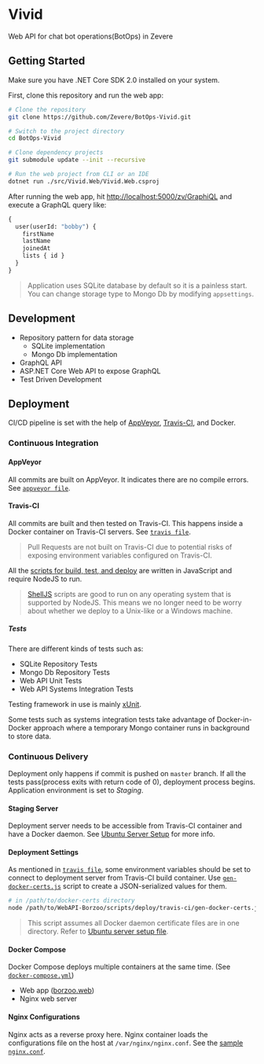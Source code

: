 # Vivid

Web API for chat bot operations(BotOps) in Zevere

## Getting Started

Make sure you have .NET Core SDK 2.0 installed on your system.

First, clone this repository and run the web app:

```sh
# Clone the repository
git clone https://github.com/Zevere/BotOps-Vivid.git

# Switch to the project directory
cd BotOps-Vivid

# Clone dependency projects
git submodule update --init --recursive

# Run the web project from CLI or an IDE
dotnet run ./src/Vivid.Web/Vivid.Web.csproj
```

After running the web app, hit [http://localhost:5000/zv/GraphiQL](http://localhost:5000/zv/GraphiQL) and execute a GraphQL query like:

```graphql
{
  user(userId: "bobby") {
    firstName
    lastName
    joinedAt
    lists { id }
  }
}
```

> Application uses SQLite database by default so it is a painless start. You can change storage type to Mongo Db by modifying `appsettings`.

## Development

- Repository pattern for data storage
  - SQLite implementation
  - Mongo Db implementation
- GraphQL API
- ASP.NET Core Web API to expose GraphQL
- Test Driven Development

## Deployment

CI/CD pipeline is set with the help of [AppVeyor], [Travis-CI], and Docker.

### Continuous Integration

#### AppVeyor

All commits are built on AppVeyor. It indicates there are no compile errors. See [`appveyor file`](./.appveyor.yml).

#### Travis-CI

All commits are built and then tested on Travis-CI. This happens inside a Docker container on Travis-CI servers. See [`travis file`](./.travis.yml).

> Pull Requests are not built on Travis-CI due to potential risks of exposing environment variables configured on Travis-CI.

All the [scripts for build, test, and deploy](./scripts) are written in JavaScript and require NodeJS to run.

> [ShellJS](https://github.com/shelljs/shelljs) scripts are good to run on any operating system that is supported by NodeJS. This means we no longer need to be worry about whether we deploy to a Unix-like or a Windows machine.

##### Tests

There are different kinds of tests such as:

- SQLite Repository Tests
- Mongo Db Repository Tests
- Web API Unit Tests
- Web API Systems Integration Tests

Testing framework in use is mainly [xUnit](https://github.com/xunit/xunit/).

Some tests such as systems integration tests take advantage of Docker-in-Docker approach where a temporary Mongo container runs in background to store data.

### Continuous Delivery

Deployment only happens if commit is pushed on `master` branch. If all the tests pass(process exits with return code of 0), deployment process begins. Application environment is set to _Staging_.

#### Staging Server

Deployment server needs to be accessible from Travis-CI container and have a Docker daemon. See [Ubuntu Server Setup](./scripts/deploy/ubuntu-server-setup.md) for more info.

#### Deployment Settings

As mentioned in [`travis file`](./.travis.yml), some environment variables should be set to connect to deployment server from Travis-CI build container. Use [`gen-docker-certs.js`](./scripts/deploy/travis-ci/gen-docker-certs.js) script to create a JSON-serialized values for them.

```bash
# in /path/to/docker-certs directory
node /path/to/WebAPI-Borzoo/scripts/deploy/travis-ci/gen-docker-certs.js
```

> This script assumes all Docker daemon certificate files are in one directory. Refer to [Ubuntu server setup file](./scripts/deploy/ubuntu-server-setup.md).

#### Docker Compose

Docker Compose deploys multiple containers at the same time. (See [`docker-compose.yml`](./scripts/deploy/docker-compose.yml))

- Web app ([borzoo.web](./scripts/deploy/Borzoo.Web.Dockerfile))
- Nginx web server

#### Nginx Configurations

Nginx acts as a reverse proxy here. Nginx container loads the configurations file on the host at `/var/nginx/nginx.conf`. See the [sample `nginx.conf`](./scripts/deploy/nginx.conf).

<!-- ------ -->

[Zevere GraphQL Web API]: https://github.com/Zevere/Zevere-Specs
[AppVeyor]: https://www.appveyor.com
[Travis-CI]: https://travis-ci.org